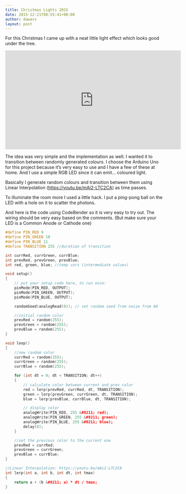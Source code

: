 ```yaml
---
title: Christmas Lights 2015
date: 2015-12-21T08:55:41+00:00
author: dawars
layout: post
---
```

For this Christmas I came up with a neat little light effect which looks good under the tree.

<div class="video-container">
<iframe width="560" height="315" src="https://www.youtube-nocookie.com/embed/tJ3XqHfPGoY?rel=0" frameborder="0" allow="autoplay; encrypted-media" allowfullscreen></iframe>
</div>

<!--more-->

The idea was very simple and the implementation as well. I wanted it to transition between randomly generated colours. I choose the Arduino Uno for this project because it&#8217;s very easy to use and I have a few of these at home. And I use a simple RGB LED since it can emit&#8230; coloured light.

Basically I generate random colours and transition between them using Linear Interpolation (<a href="https://youtu.be/mAi2-LTC2CA" target="_blank">https://youtu.be/mAi2-LTC2CA</a>) as time passes.

To illuminate the room more I used a little hack. I put a ping-pong ball on the LED with a hole on it to scatter the photons.

And here is the code using CodeBender so it is very easy to try out. The wiring should be very easy based on the comments. (But make sure your LED is a Common Anode or Cathode one)

```cpp  
#define PIN_RED 9
#define PIN_GREEN 10
#define PIN_BLUE 11
#define TRANSITION 255 //duration of transition

int currRed, currGreen, currBlue;
int prevRed, prevGreen, prevBlue;
int red, green, blue; //temp vars (intermediate values)

void setup()
{
    // put your setup code here, to run once:
    pinMode(PIN_RED, OUTPUT);
    pinMode(PIN_GREEN, OUTPUT);
    pinMode(PIN_BLUE, OUTPUT);

    randomSeed(analogRead(0)); // set random seed from noise from A0

    //initial random color
    prevRed = random(255);
    prevGreen = random(255);
    prevBlue = random(255);
}

void loop()
{
    //new random color
    currRed = random(255);
    currGreen = random(255);
    currBlue = random(255);

    for (int dt = 0; dt < TRANSITION; dt++)
    {
        // calculate color between current and prev color
        red = lerp(prevRed, currRed, dt, TRANSITION);
        green = lerp(prevGreen, currGreen, dt, TRANSITION);
        blue = lerp(prevBlue, currBlue, dt, TRANSITION);

        // display color
        analogWrite(PIN_RED, 255 &#8211; red);
        analogWrite(PIN_GREEN, 255 &#8211; green);
        analogWrite(PIN_BLUE, 255 &#8211; blue);
        delay(8);
    }

    //set the previous color to the current one
    prevRed = currRed;
    prevGreen = currGreen;
    prevBlue = currBlue;
}

//Linear Interpolation: https://youtu.be/mAi2-LTC2CA
int lerp(int a, int b, int dt, int tmax)
{
    return a + (b &#8211; a) * dt / tmax;
}

```
&nbsp;